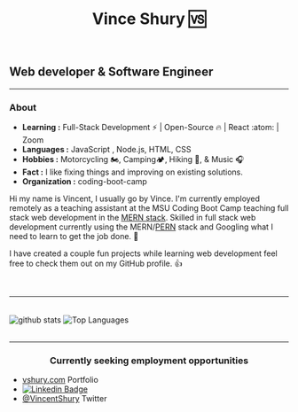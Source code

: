 <h1 align="center">Vince Shury 🆚</h1>

<br>

<h2>Web developer & Software Engineer</h2>

---

### About

-  **Learning :** Full-Stack Development :zap: | Open-Source :fire: | React	:atom: | Zoom
-  **Languages :** JavaScript , Node.js, HTML, CSS 
-  **Hobbies :** Motorcycling 🏍️, Camping🏕️, Hiking 🥾, & Music :headphones:
-  **Fact :** I like fixing things and improving on existing solutions. 
-  **Organization :** coding-boot-camp

Hi my name is Vincent, I usually go by Vince.
I'm currently employed remotely as a teaching assistant at the MSU Coding Boot Camp teaching full stack web development in the [MERN stack](https://www.educative.io/edpresso/what-is-mern-stack). 
Skilled in full stack web development currently using the MERN/[PERN](https://www.geeksforgeeks.org/what-is-pern-stack/) stack and Googling what I need to learn to get the job done. :shrug: 

I have created a couple fun projects while learning web development feel free to check them out on my GitHub profile. :thumbsup:

<br>

---

<br>

<div>

  <img align="center" src="https://github-readme-stats.vercel.app/api?username=Vincent440&show_icons=true&theme=dark&include_all_commits=true" alt="github stats" >

  <img align="center" src="https://github-readme-stats.vercel.app/api/top-langs/?username=Vincent440&layout=compact&theme=dark" alt="Top Languages" >

</div>

<br>

---



<h3 align="center">
  <strong>
    Currently seeking employment opportunities
  </strong>
</h3>

- [vshury.com](https://www.vshury.com/) Portfolio
- [![Linkedin Badge](https://img.shields.io/badge/-Vincent_Shury-blue?style=flat-square&logo=Linkedin&logoColor=white&link=https://www.linkedin.com/in/vincent-shury/)](https://www.linkedin.com/in/VincentShury/)
- [@VincentShury](https://twitter.com/VincentShury) Twitter
